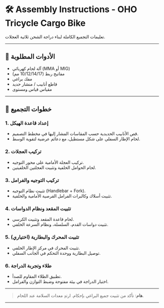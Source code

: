# 🛠️ Assembly Instructions - OHO Tricycle Cargo Bike

تعليمات التجميع الكاملة لبناء دراجة الشحن ثلاثية العجلات.

---

## 🧰 الأدوات المطلوبة

- آلة لحام كهربائي (MMA أو MIG)
- مفاتيح ربط (10/12/14/17 مم)
- مفك براغي
- قاطع أنابيب / منشار حديد
- مقياس قياس ومستوى

---

## 🧱 خطوات التجميع

### 1. إعداد قاعدة الهيكل
- قص الأنابيب الحديدية حسب المقاسات المشار إليها في مخطط التصميم.
- لحام الإطار السفلي على شكل مستطيل، مع دعائم عرضية لتقوية الوسط.

### 2. تركيب العجلات
- تركيب العجلة الأمامية على محور التوجيه.
- لحام الحوامل الخلفية وتثبيت العجلتين الخلفيتين.

### 3. تركيب التوجيه والفرامل
- تثبيت نظام التوجيه (Handlebar + Fork).
- تثبيت أسلاك وكالبرات الفرامل القرصية الأمامية والخلفية.

### 4. تثبيت المقعد ونظام الدواسات
- لحام قاعدة المقعد وتثبيت الكرسي.
- تثبيت دواسات القدم، السلسلة، ونظام السرعة الخلفي.

### 5. (اختياري) تثبيت المحرك والبطارية
- تثبيت المحرك في مركز الإطار الخلفي.
- توصيل البطارية ووحدة التحكم في الجانب السفلي.

### 6. طلاء وتجربة الدراجة
- تطبيق الطلاء المقاوم للصدأ.
- اختبار الدراجة في بيئة مفتوحة وضبط التوازن والفرامل.

---

> **هام**: تأكد من تثبيت جميع البراغي بإحكام. ارتدِ معدات السلامة عند اللحام.

---
